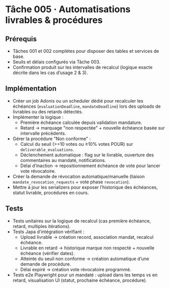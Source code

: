# Tâche 005 · Automatisations livrables & procédures

## Prérequis
- Tâches 001 et 002 complètes pour disposer des tables et services de base.
- Seuils et délais configurés via Tâche 003.
- Confirmation produit sur les intervalles de recalcul (logique exacte décrite dans les cas d’usage 2 & 3).

## Implémentation
- Créer un job Adonis ou un scheduler dédié pour recalculer les échéances (`evaluationDeadline`, `mandateDeadline`) lors des uploads de livrables ou des retards détectés.
- Implémenter la logique :
  - Première échéance calculée depuis validation mandature.
  - Retard → marquage "non respectée" + nouvelle échéance basée sur intervalle précédents.
- Gérer la procédure "Non conforme" :
  - Calcul du seuil (>=10 votes ou ≥10% votes POUR) sur `deliverable_evaluations`.
  - Déclenchement automatique : flag sur le livrable, ouverture des commentaires au mandaté, notifications.
  - Délai d’inaction → repositionnement échéance de vote pour lancer vote révocatoire.
- Créer la demande de révocation automatique/manuelle (liaison `mandate_revocation_requests` + vote phase `revocation`).
- Mettre à jour les serializers pour exposer l’historique des échéances, statut livrable, procédures en cours.

## Tests
- Tests unitaires sur la logique de recalcul (cas première échéance, retard, multiples itérations).
- Tests Japa d’intégration vérifiant :
  - Upload livrable → création record, association mandat, recalcul échéance.
  - Livrable en retard → historique marque non respecté + nouvelle échéance (vérifier dates).
  - Atteinte du seuil non conforme → création automatique d’une demande de procédure.
  - Délai expiré → création vote révocatoire programmé.
- Tests e2e Playwright pour un mandaté : upload dans les temps vs en retard, visualisation UI (statut, prochaine échéance, procédure).

